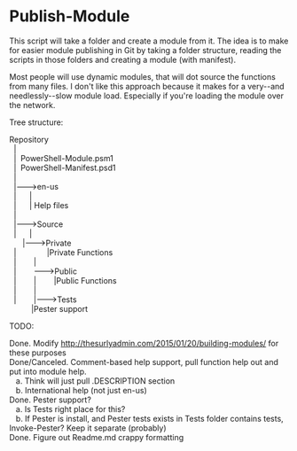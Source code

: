 # Publish-Module
This script will take a folder and create a module from it.  The idea is to make for easier module publishing in Git by 
taking a folder structure, reading the scripts in those folders and creating a module (with manifest).

Most people will use dynamic modules, that will dot source the functions from many files.  I don't like this approach because
it makes for a very--and needlessly--slow module load.  Especially if you're loading the module over the network. 

Tree structure:

Repository<br/>
&nbsp;&nbsp;|<br/>
&nbsp;&nbsp;|&nbsp;&nbsp;PowerShell-Module.psm1<br/>
&nbsp;&nbsp;|&nbsp;&nbsp;PowerShell-Manifest.psd1<br/>
&nbsp;&nbsp;|<br/>
&nbsp;&nbsp;|--->en-us<br/>
&nbsp;&nbsp;|&nbsp;&nbsp;&nbsp;&nbsp;&nbsp;&nbsp;|<br/>
&nbsp;&nbsp;|&nbsp;&nbsp;&nbsp;&nbsp;&nbsp;&nbsp;| Help files<br/>
&nbsp;&nbsp;|<br/>
&nbsp;&nbsp;|--->Source<br/>
&nbsp;&nbsp;|&nbsp;&nbsp;&nbsp;&nbsp;&nbsp;&nbsp;|<br/>
&nbsp;&nbsp;&nbsp;&nbsp;&nbsp;&nbsp;|--->Private<br/>
&nbsp;&nbsp;|&nbsp;&nbsp;&nbsp;&nbsp;&nbsp;&nbsp;&nbsp;&nbsp;&nbsp;&nbsp;&nbsp;&nbsp;&nbsp;&nbsp;|Private Functions<br/>
&nbsp;&nbsp;|&nbsp;&nbsp;&nbsp;&nbsp;&nbsp;&nbsp;&nbsp;&nbsp;|<br/>
&nbsp;&nbsp;|&nbsp;&nbsp;&nbsp;&nbsp;&nbsp;&nbsp;&nbsp;&nbsp;--->Public<br/>
&nbsp;&nbsp;|&nbsp;&nbsp;&nbsp;&nbsp;&nbsp;&nbsp;&nbsp;&nbsp;|&nbsp;&nbsp;&nbsp;&nbsp;&nbsp;&nbsp;&nbsp;&nbsp;|Public Functions<br/>
&nbsp;&nbsp;|&nbsp;&nbsp;&nbsp;&nbsp;&nbsp;&nbsp;&nbsp;&nbsp;|<br/>
&nbsp;&nbsp;|&nbsp;&nbsp;&nbsp;&nbsp;&nbsp;&nbsp;&nbsp;&nbsp;|--->Tests<br/>
&nbsp;&nbsp;&nbsp;&nbsp;&nbsp;&nbsp;&nbsp;&nbsp;&nbsp;&nbsp;|Pester support<br/>
                


TODO:

Done. Modify http://thesurlyadmin.com/2015/01/20/building-modules/ for these purposes<br/>
Done/Canceled. Comment-based help support, pull function help out and put into module help.  <br/>
&nbsp;&nbsp;   a. Think will just pull .DESCRIPTION section<br/>
&nbsp;&nbsp;   b. International help (not just en-us)<br/>
Done. Pester support?   <br/>
&nbsp;&nbsp;   a. Is Tests right place for this?<br/>
&nbsp;&nbsp;   b. If Pester is install, and Pester tests exists in Tests folder contains tests, Invoke-Pester?  Keep it separate (probably)<br/>
Done. Figure out Readme.md crappy formatting<br/>
